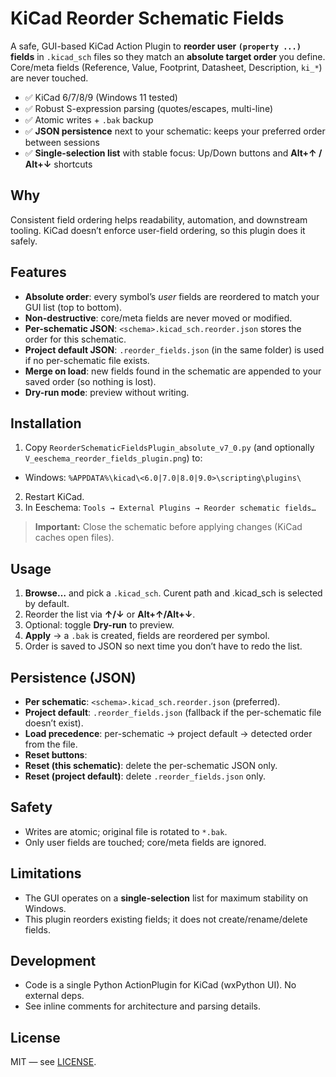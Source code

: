 # KiCad Reorder Schematic Fields


A safe, GUI-based KiCad Action Plugin to **reorder user `(property ...)` fields** in `.kicad_sch` files so they match an **absolute target order** you define. Core/meta fields (Reference, Value, Footprint, Datasheet, Description, `ki_*`) are never touched.


- ✅ KiCad 6/7/8/9 (Windows 11 tested)
- ✅ Robust S-expression parsing (quotes/escapes, multi-line)
- ✅ Atomic writes + `.bak` backup
- ✅ **JSON persistence** next to your schematic: keeps your preferred order between sessions
- ✅ **Single-selection list** with stable focus: Up/Down buttons and **Alt+↑ / Alt+↓** shortcuts


## Why
Consistent field ordering helps readability, automation, and downstream tooling. KiCad doesn’t enforce user-field ordering, so this plugin does it safely.


## Features
- **Absolute order**: every symbol’s *user* fields are reordered to match your GUI list (top to bottom).
- **Non-destructive**: core/meta fields are never moved or modified.
- **Per-schematic JSON**: `<schema>.kicad_sch.reorder.json` stores the order for this schematic.
- **Project default JSON**: `.reorder_fields.json` (in the same folder) is used if no per-schematic file exists.
- **Merge on load**: new fields found in the schematic are appended to your saved order (so nothing is lost).
- **Dry-run mode**: preview without writing.


## Installation
1. Copy `ReorderSchematicFieldsPlugin_absolute_v7_0.py` (and optionally `V_eeschema_reorder_fields_plugin.png`) to:
- Windows: `%APPDATA%\kicad\<6.0|7.0|8.0|9.0>\scripting\plugins\`
2. Restart KiCad.
3. In Eeschema: `Tools → External Plugins → Reorder schematic fields…`


> **Important:** Close the schematic before applying changes (KiCad caches open files).


## Usage
1. **Browse…** and pick a `.kicad_sch`. Curent path and .kicad_sch is selected by default.
2. Reorder the list via **↑/↓** or **Alt+↑/Alt+↓**.
3. Optional: toggle **Dry-run** to preview.
4. **Apply** → a `.bak` is created, fields are reordered per symbol.
5. Order is saved to JSON so next time you don’t have to redo the list.


## Persistence (JSON)
- **Per schematic**: `<schema>.kicad_sch.reorder.json` (preferred).
- **Project default**: `.reorder_fields.json` (fallback if the per-schematic file doesn’t exist).
- **Load precedence**: per-schematic → project default → detected order from the file.
- **Reset buttons**:
- **Reset (this schematic)**: delete the per-schematic JSON only.
- **Reset (project default)**: delete `.reorder_fields.json` only.


## Safety
- Writes are atomic; original file is rotated to `*.bak`.
- Only user fields are touched; core/meta fields are ignored.


## Limitations
- The GUI operates on a **single-selection** list for maximum stability on Windows.
- This plugin reorders existing fields; it does not create/rename/delete fields.


## Development
- Code is a single Python ActionPlugin for KiCad (wxPython UI). No external deps.
- See inline comments for architecture and parsing details.


## License
MIT — see [LICENSE](LICENSE).
